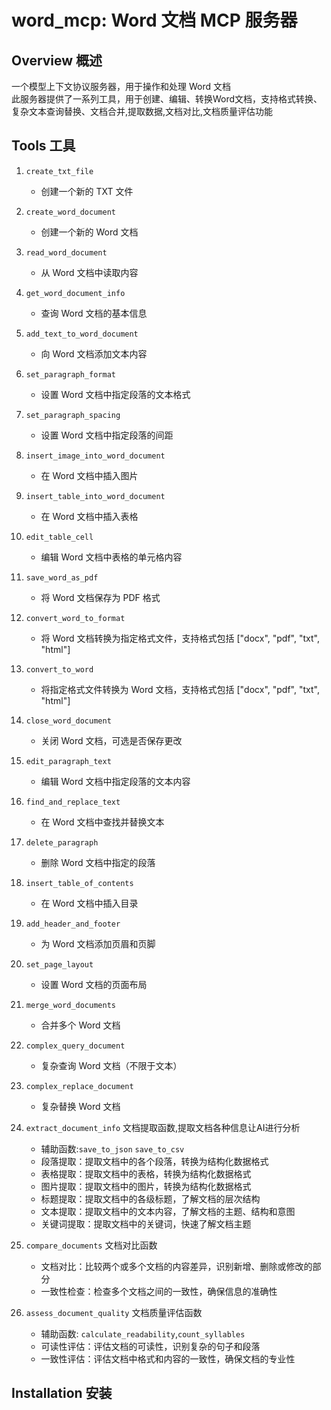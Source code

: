 # word_mcp: Word 文档 MCP 服务器

## Overview 概述

一个模型上下文协议服务器，用于操作和处理 Word 文档  
此服务器提供了一系列工具，用于创建、编辑、转换Word文档，支持格式转换、复杂文本查询替换、文档合并,提取数据,文档对比,文档质量评估功能

## Tools 工具

1. `create_txt_file`
    - 创建一个新的 TXT 文件

2. `create_word_document`
    - 创建一个新的 Word 文档

3. `read_word_document`
    - 从 Word 文档中读取内容

4. `get_word_document_info`
    - 查询 Word 文档的基本信息

5. `add_text_to_word_document`
    - 向 Word 文档添加文本内容

6. `set_paragraph_format`
    - 设置 Word 文档中指定段落的文本格式

7. `set_paragraph_spacing`
    - 设置 Word 文档中指定段落的间距

8. `insert_image_into_word_document`
    - 在 Word 文档中插入图片

9. `insert_table_into_word_document`
    - 在 Word 文档中插入表格

10. `edit_table_cell`
    - 编辑 Word 文档中表格的单元格内容

11. `save_word_as_pdf`
    - 将 Word 文档保存为 PDF 格式

12. `convert_word_to_format`
    - 将 Word 文档转换为指定格式文件，支持格式包括 ["docx", "pdf", "txt", "html"]

13. `convert_to_word`
    - 将指定格式文件转换为 Word 文档，支持格式包括 ["docx", "pdf", "txt", "html"]

14. `close_word_document`
    - 关闭 Word 文档，可选是否保存更改

15. `edit_paragraph_text`
    - 编辑 Word 文档中指定段落的文本内容

16. `find_and_replace_text`
    - 在 Word 文档中查找并替换文本

17. `delete_paragraph`
    - 删除 Word 文档中指定的段落

18. `insert_table_of_contents`
    - 在 Word 文档中插入目录

19. `add_header_and_footer`
    - 为 Word 文档添加页眉和页脚

20. `set_page_layout`
    - 设置 Word 文档的页面布局

21. `merge_word_documents`
    - 合并多个 Word 文档

22. `complex_query_document`
    - 复杂查询 Word 文档（不限于文本）

23. `complex_replace_document`
    - 复杂替换 Word 文档

24. `extract_document_info` 文档提取函数,提取文档各种信息让AI进行分析
    - 辅助函数:`save_to_json` `save_to_csv`
    - 段落提取：提取文档中的各个段落，转换为结构化数据格式
    - 表格提取：提取文档中的表格，转换为结构化数据格式
    - 图片提取：提取文档中的图片，转换为结构化数据格式
    - 标题提取：提取文档中的各级标题，了解文档的层次结构
    - 文本提取：提取文档中的文本内容，了解文档的主题、结构和意图
    - 关键词提取：提取文档中的关键词，快速了解文档主题

25. `compare_documents` 文档对比函数
    - 文档对比：比较两个或多个文档的内容差异，识别新增、删除或修改的部分 
    - 一致性检查：检查多个文档之间的一致性，确保信息的准确性

26. `assess_document_quality` 文档质量评估函数
    - 辅助函数: `calculate_readability`,`count_syllables`
    - 可读性评估：评估文档的可读性，识别复杂的句子和段落
    - 一致性评估：评估文档中格式和内容的一致性，确保文档的专业性

## Installation 安装

